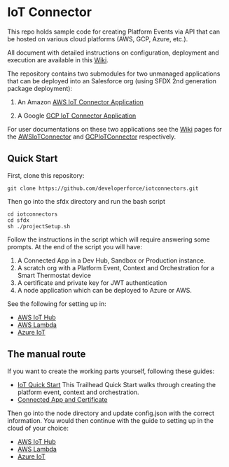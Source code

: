 # IoT Connector

This repo holds sample code for creating Platform Events via API that can be hosted on various cloud platforms (AWS, GCP, Azure, etc.).

All document with detailed instructions on configuration, deployment and execution are available in this [Wiki](../../wiki).

The repository contains two submodules for two unmanaged applications that can be deployed into an Salesforce org (using SFDX 2nd generation package deployment):

1. An Amazon [AWS IoT Connector Application](https://github.com/hkache/AWS-iotconnector)

2. A Google [GCP IoT Connector Application](https://github.com/hkache/GCP-iotconnector)

For user documentations on these two applications see the [Wiki](../../wiki) pages for the [AWSIoTConnector](../../wiki/AWSIoTConnector) and [GCPIoTConnector](../../wiki/GCPIoTConnector) respectively.

## Quick Start

First, clone this repository:

``
git clone https://github.com/developerforce/iotconnectors.git
``

Then go into the sfdx directory and run the bash script

```
cd iotconnectors
cd sfdx
sh ./projectSetup.sh
```

Follow the instructions in the script which will require answering some prompts.  At the end of the script you will have:

1. A Connected App in a Dev Hub, Sandbox or Production instance.
2. A scratch org with a Platform Event, Context and Orchestration for a Smart Thermostat device
3. A certificate and private key for JWT authentication
4. A node application which can be deployed to Azure or AWS.

See the following for setting up in:

* [AWS IoT Hub](https://github.com/developerforce/iotconnectors/wiki/AWSPlatformEvents-WebFlow) 
* [AWS Lambda](https://github.com/developerforce/iotconnectors/wiki/AWSPlatformEvents-JWT) 
* [Azure IoT](https://github.com/developerforce/iotconnectors/wiki/AzurePlatformEvents) 


## The manual route

If you want to create the working parts yourself, following these guides:

* [IoT Quick Start](https://trailhead.salesforce.com/en/projects/quick-start-iot-explorer) This Trailhead Quick Start walks through creating the platform event, context and orchestration.
* [Connected App and Certificate](https://github.com/developerforce/iotconnectors/wiki/AWSPlatformEvents-JWT) 

Then go into the node directory and update config.json with the correct information.  You would then continue with the guide to setting up in the cloud of your choice:

* [AWS IoT Hub](https://github.com/developerforce/iotconnectors/wiki/AWSPlatformEvents-WebFlow) 
* [AWS Lambda](https://github.com/developerforce/iotconnectors/wiki/AWSPlatformEvents-JWT) 
* [Azure IoT](https://github.com/developerforce/iotconnectors/wiki/AzurePlatformEvents) 


